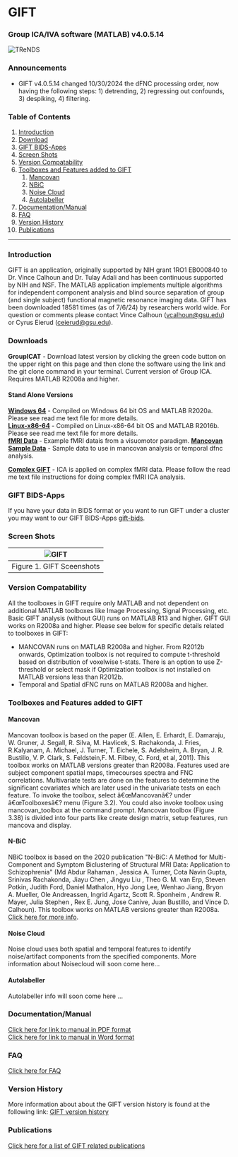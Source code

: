 # GIFT 
<!-- PLEASE DO NOT EDIT THIS LINE OR LINE BELOW -->
### Group ICA/IVA software (MATLAB) v4.0.5.14
<!-- PLEASE DO NOT EDIT ABOVE THIS LINE -->
![TReNDS](https://trendscenter.org/wp-content/uploads/2019/06/background_eeg_1.jpg)
### Announcements
- GIFT v4.0.5.14 changed 10/30/2024 the dFNC processing order, now having the following steps: 1) detrending, 2) regressing out confounds, 3) despiking, 4) filtering.
### Table of Contents
1. [Introduction](#secIntro)
2. [Download](#secDownload)
3. [GIFT BIDS-Apps](#secBids)
4. [Screen Shots](#secScreen)
5. [Version Compatability](#verComp)
6. [Toolboxes and Features added to GIFT](#secTools)
	1. [Mancovan](#secToolMan)
	2. [NBiC](#secToolNbic)
 	3. [Noise Cloud](#secToolNoise)
  	4. [Autolabeller](#secToolAutolabeller) 
7. [Documentation/Manual](#manual)
8. [FAQ](#faq)
9. [Version History](#secVerHist)
10. [Publications](#pubs)
---
### Introduction <a name="secIntro"></a>
GIFT is an application, originally supported by NIH grant 1RO1 EB000840 to Dr. Vince Calhoun and Dr. Tulay Adali and has been continuous supported by NIH and NSF. The MATLAB application implements multiple algorithms for independent component analysis and blind source separation of group (and single subject) functional magnetic resonance imaging data. GIFT has been downloaded 18581 times (as of 7/6/24) by researchers world wide. For question or comments please contact Vince Calhoun (vcalhoun@gsu.edu) or Cyrus Eierud (ceierud@gsu.edu).

### Downloads <a name="secDownload"></a>
**GroupICAT**  - Download latest version by clicking the green code button on the upper right on this page and then clone the software using the link and the git clone command in your terminal. Current version of Group ICA. Requires MATLAB R2008a and higher.
#### Stand Alone Versions
[**Windows 64**](https://trends-public-website-fileshare.s3.amazonaws.com/public_website_files/software/gift/software/stand_alone/GroupICATv4.0c_standalone_Win64.zip) - Compiled on Windows 64 bit OS and MATLAB R2020a. Please see read me text file for more details.\
[**Linux-x86-64**](https://trends-public-website-fileshare.s3.amazonaws.com/public_website_files/software/gift/software/stand_alone/GroupICATv4.0.3.3_standalone_Linux_x86_64.zip) - Compiled on Linux-x86-64 bit OS and MATLAB R2016b. Please see read me text file for more details.\
[**fMRI Data**](https://trends-public-website-fileshare.s3.amazonaws.com/public_website_files/software/gift/data/example_subjects.zip) - Example fMRI datais from a visuomotor paradigm.
[**Mancovan Sample Data**](https://trends-public-website-fileshare.s3.amazonaws.com/public_website_files/software/gift/data/mancova_sample_data.zip) - Sample data to use in mancovan analysis or temporal dfnc analysis.

[**Complex GIFT**](https://trends-public-website-fileshare.s3.amazonaws.com/public_website_files/software/gift/software/GroupICATv2.0d_complex.zip) - ICA is applied on complex fMRI data. Please follow the read me text file instructions for doing complex fMRI ICA analysis.

### GIFT BIDS-Apps <a name="secBids"></a>
If you have your data in BIDS format or you want to run GIFT under a cluster you may want to our GIFT BIDS-Apps [gift-bids](https://github.com/trendscenter/gift-bids). 

### Screen Shots <a name="secScreen"></a>

| ![GIFT](https://github.com/trendscenter/gift/blob/master/doc/web/img/20240705Gift4Ims.png) |
|:--:|
| Figure 1. GIFT Sceenshots|

### Version Compatability <a name="verComp"></a>
All the toolboxes in GIFT require only MATLAB and not dependent on additional MATLAB toolboxes like Image Processing, Signal Processing, etc. Basic GIFT analysis (without GUI) runs on MATLAB R13 and higher. GIFT GUI works on R2008a and higher. Please see below for specific details related to toolboxes in GIFT:

- MANCOVAN runs on MATLAB R2008a and higher. From R2012b onwards, Optimization toolbox is not required to compute t-threshold based on distribution of voxelwise t-stats. There is an option to use Z-threshold or select mask if Optimization toolbox is not installed on MATLAB versions less than R2012b.
- Temporal and Spatial dFNC runs on MATLAB R2008a and higher.


### Toolboxes and Features added to GIFT <a name="secTools"></a>
#### Mancovan <a name="secToolMan"></a>
Mancovan toolbox is based on the paper (E. Allen, E. Erhardt, E. Damaraju, W. Gruner, J. Segall, R.
Silva, M. Havlicek, S. Rachakonda, J. Fries, R.Kalyanam, A. Michael, J. Turner, T. Eichele, S.
Adelsheim, A. Bryan, J. R. Bustillo, V. P. Clark, S. Feldstein,F. M. Filbey, C. Ford, et al, 2011). This
toolbox works on MATLAB versions greater than R2008a. Features used are subject component
spatial maps, timecourses spectra and FNC correlations. Multivariate tests are done on the features
to determine the significant covariates which are later used in the univariate tests on each feature.
To invoke the toolbox, select â€œMancovanâ€? under â€œToolboxesâ€? menu (Figure 3.2). You could also
invoke toolbox using mancovan_toolbox at the command prompt. Mancovan toolbox (Figure 3.38)
is divided into four parts like create design matrix, setup features, run mancova and display.
#### N-BiC <a name="secToolNbic"></a>
NBiC toolbox is based on the 2020 publication "N-BiC: A Method for Multi-Component and Symptom Biclustering of Structural MRI Data: Application to Schizophrenia" (Md Abdur Rahaman , Jessica A. Turner, Cota Navin Gupta, Srinivas Rachakonda, Jiayu Chen , Jingyu Liu , Theo G. M. van Erp, Steven Potkin, Judith Ford, Daniel Mathalon, Hyo Jong Lee, Wenhao Jiang, Bryon A. Mueller, Ole Andreassen, Ingrid Agartz, Scott R. Sponheim , Andrew R. Mayer, Julia Stephen , Rex E. Jung, Jose Canive, Juan Bustillo, and Vince D. Calhoun). This toolbox works on MATLAB versions greater than R2008a. [Click here for more info](https://github.com/trendscenter/gift/blob/master/GroupICAT/icatb/toolbox/nbic/README.md).
#### Noise Cloud <a name="secToolNoise"></a>
Noise cloud uses both spatial and temporal features to identify noise/artifact components from the specified components. More information about Noisecloud will soon come here...
#### Autolabeller <a name="secToolAutolabeller"></a>
Autolabeller info will soon come here ...

### Documentation/Manual<a name="manual"></a>
[Click here for link to manual in PDF format](https://github.com/trendscenter/gift/blob/master/doc/gica_manual.pdf) <br>
[Click here for link to manual in Word format](https://github.com/trendscenter/gift/blob/master/doc/gica_manual.docx)

### FAQ<a name="faq"></a>
[Click here for FAQ](https://github.com/trendscenter/gift/blob/master/doc/web/faq/README.md)

### Version History<a name="secVerHist"></a>
More information about about the GIFT version history is found at the following link: [GIFT version history](https://github.com/trendscenter/gift/blob/master/doc/web/updates/README.md) 

### Publications<a name="pubs"></a>
[Click here for a list of GIFT related publications](https://github.com/trendscenter/gift/blob/master/doc/web/publications/README.md) 

